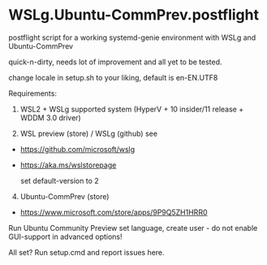 # WSLg.Ubuntu-CommPrev.postflight
postflight script for a working systemd-genie environment with WSLg and Ubuntu-CommPrev

quick-n-dirty, needs lot of improvement and all yet to be tested.

change locale in setup.sh to your liking, default is en-EN.UTF8

Requirements:
1. WSL2 + WSLg supported system (HyperV + 10 insider/11 release + WDDM 3.0 driver)

2. WSL preview (store) / WSLg (github)
see
- https://github.com/microsoft/wslg
- https://aka.ms/wslstorepage

  set default-version to 2

4. Ubuntu-CommPrev (store)
- https://www.microsoft.com/store/apps/9P9Q5ZH1HRR0

Run Ubuntu Community Preview
set language, create user - do not enable GUI-support in advanced options!

All set? Run setup.cmd and report issues here.
